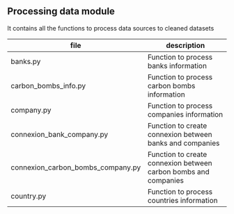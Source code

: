 Processing data module
----------------------

It contains all the functions to process data sources to cleaned datasets

|                                file |                                                       description |
| ----------------------------------- | ----------------------------------------------------------------- |
|                            banks.py |                             Function to process banks information |
|                carbon_bombs_info.py |                      Function to process carbon bombs information |
|                          company.py |                         Function to process companies information |
|           connexion_bank_company.py |          Function to create connexion between banks and companies |
|   connexion_carbon_bombs_company.py |   Function to create connexion between carbon bombs and companies |
|                          country.py |                         Function to process countries information |
